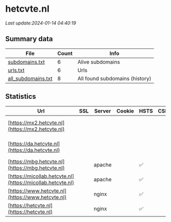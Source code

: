 # hetcvte.nl
*Last update:2024-01-14 04:40:19*
## Summary data
| File       | Count | Info |
|------------|-------|------|
|[subdomains.txt](/data/hetcvte/subdomains.txt)|6|Alive subdomains|
|[urls.txt](/data/hetcvte/urls.txt)|6|Urls|
|[all_subdomains.txt](/data/hetcvte/all_subdomains.txt)|8|All found subdomains (history)|
## Statistics
| Url | SSL | Server | Cookie | HSTS | CSP | XFO | XXP | RP | Tech |
|------------|-------|------|------|------|------|------|------|------|------|
|[https://mx2.hetcvte.nl](https://mx2.hetcvte.nl)| | | | | | | |:white_check_mark: |IIS:10.0 Windows Ser...|
|[https://da.hetcvte.nl](https://da.hetcvte.nl)| | | | | | | |:white_check_mark: |IIS:10.0 Windows Ser...|
|[https://mbg.hetcvte.nl](https://mbg.hetcvte.nl)| |apache| |:white_check_mark: | | |:white_check_mark: |:white_check_mark: |:white_check_mark: |Apache HTTP Server H...|
|[https://micollab.hetcvte.nl](https://micollab.hetcvte.nl)| |apache| |:white_check_mark: | | |:white_check_mark: |:white_check_mark: |:white_check_mark: |Apache HTTP Server H...|
|[https://www.hetcvte.nl](https://www.hetcvte.nl)| |nginx| |:white_check_mark: | |:warning: |:white_check_mark: |:white_check_mark: |:white_check_mark: |Nginx|
|[https://hetcvte.nl](https://hetcvte.nl)| |nginx| |:white_check_mark: | |:warning: |:white_check_mark: |:white_check_mark: |:white_check_mark: |Nginx|